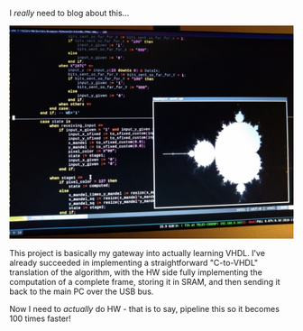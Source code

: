 I *really* need to blog about this...

<center>
<img src="contrib/vhdlMandel.jpg">
</center>

This project is basically my gateway into actually learning VHDL.
I've already succeeded in implementing a straightforward "C-to-VHDL"
translation of the algorithm, with the HW side fully implementing the
computation of a complete frame, storing it in SRAM, and then sending it
back to the main PC over the USB bus.

Now I need to *actually* do HW - that is to say, pipeline this so it
becomes 100 times faster!
